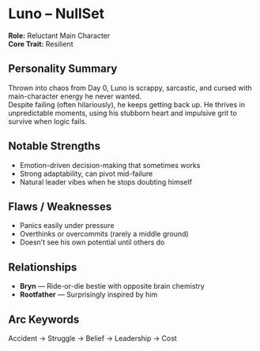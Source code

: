 # Luno – NullSet

**Role:** Reluctant Main Character  
**Core Trait:** Resilient  

## Personality Summary
Thrown into chaos from Day 0, Luno is scrappy, sarcastic, and cursed with main-character energy he never wanted.  
Despite failing (often hilariously), he keeps getting back up. He thrives in unpredictable moments, using his stubborn heart and impulsive grit to survive when logic fails.

## Notable Strengths
- Emotion-driven decision-making that sometimes works  
- Strong adaptability, can pivot mid-failure  
- Natural leader vibes when he stops doubting himself  

## Flaws / Weaknesses
- Panics easily under pressure  
- Overthinks or overcommits (rarely a middle ground)  
- Doesn’t see his own potential until others do  

## Relationships
- **Bryn** — Ride-or-die bestie with opposite brain chemistry  
- **Rootfather** — Surprisingly inspired by him  

## Arc Keywords
Accident → Struggle → Belief → Leadership → Cost
